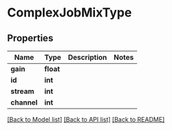 # ComplexJobMixType

## Properties
Name | Type | Description | Notes
------------ | ------------- | ------------- | -------------
**gain** | **float** |  | 
**id** | **int** |  | 
**stream** | **int** |  | 
**channel** | **int** |  | 

[[Back to Model list]](../README.md#documentation-for-models) [[Back to API list]](../README.md#documentation-for-api-endpoints) [[Back to README]](../README.md)


